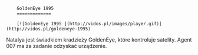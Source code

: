 
        GoldenEye 1995 
        =============
        
        [![GoldenEye 1995 ](http://vidos.pl/images/player.gif)](http://vidos.pl/goldeneye-1995)
        
        
 Natalya jest świadkiem kradzieży GoldenEye, które kontroluje satelity. Agent 007 ma za zadanie odzyskać urządzenie.
    